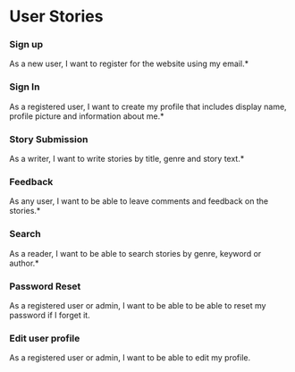 # User Stories

### Sign up

As a new user, I want to register for the website using my email.*

### Sign In

As a registered user, I want to create my profile that includes display name, profile picture and information about me.*

###  Story Submission

As a writer, I want to write stories by title, genre and story text.*

### Feedback
As any user, I want to be able to leave comments and feedback on the stories.*

### Search 
As a reader, I want to be able to search stories by genre, keyword or author.*

### Password Reset

As a registered user or admin, I want to be able to be able to reset my password if I forget it.

### Edit user profile

As a registered user or admin, I want to be able to edit my profile.